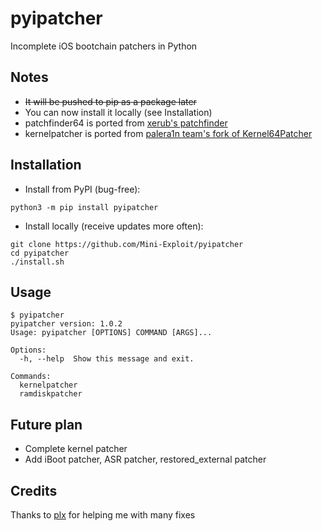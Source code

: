 # pyipatcher
Incomplete iOS bootchain patchers in Python
## Notes
* ~~It will be pushed to pip as a package later~~
* You can now install it locally (see Installation)
* patchfinder64 is ported from [xerub's patchfinder](https://github.com/xerub/patchfinder64)
* kernelpatcher is ported from [palera1n team's fork of Kernel64Patcher](https://github.com/palera1n/Kernel64Patcher)
## Installation
* Install from PyPI (bug-free):
```
python3 -m pip install pyipatcher
```
* Install locally (receive updates more often):
```
git clone https://github.com/Mini-Exploit/pyipatcher
cd pyipatcher
./install.sh
```
## Usage
```
$ pyipatcher
pyipatcher version: 1.0.2
Usage: pyipatcher [OPTIONS] COMMAND [ARGS]...

Options:
  -h, --help  Show this message and exit.

Commands:
  kernelpatcher
  ramdiskpatcher
```
## Future plan
* Complete kernel patcher
* Add iBoot patcher, ASR patcher, restored_external patcher
## Credits
Thanks to [plx](https://github.com/justtryingthingsout) for helping me with many fixes
